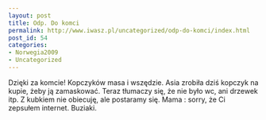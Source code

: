 ```yaml
---
layout: post
title: Odp. Do komci
permalink: http://www.iwasz.pl/uncategorized/odp-do-komci/index.html
post_id: 54
categories: 
- Norwegia2009
- Uncategorized
---
```


Dzięki za komcie! Kopczyków masa i wszędzie. Asia zrobiła dziś kopczyk na kupie, żeby ją zamaskować. Teraz tłumaczy się, że nie było wc, ani drzewek itp. Z kubkiem nie obiecuję, ale postaramy się. Mama : sorry, że Ci zepsułem internet. Buziaki.